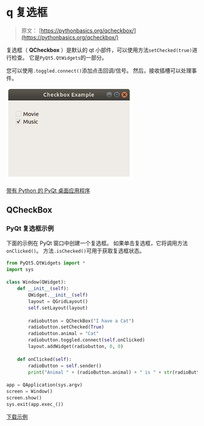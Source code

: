# q 复选框

> 原文： [https://pythonbasics.org/qcheckbox/](https://pythonbasics.org/qcheckbox/)

复选框（ **QCheckbox** ）是默认的 qt 小部件，可以使用方法`setChecked(true)`进行检查。 它是`PyQt5.QtWidgets`的一部分。

您可以使用`.toggled.connect()`添加点击回调/信号。 然后，接收插槽可以处理事件。

![pyqt checkox](img/c05561472bf0335f0774e08359499538.jpg)


[带有 Python 的 PyQt 桌面应用程序](https://gum.co/pysqtsamples)

## QCheckBox

### PyQt 复选框示例

下面的示例在 PyQt 窗口中创建一个复选框。 如果单击复选框，它将调用方法`onClicked()`。 方法`.isChecked()`可用于获取复选框状态。

```py
from PyQt5.QtWidgets import *
import sys

class Window(QWidget):
    def __init__(self):
        QWidget.__init__(self)
        layout = QGridLayout()
        self.setLayout(layout)

        radiobutton = QCheckBox("I have a Cat")
        radiobutton.setChecked(True)
        radiobutton.animal = "Cat"
        radiobutton.toggled.connect(self.onClicked)
        layout.addWidget(radiobutton, 0, 0)

    def onClicked(self):
        radioButton = self.sender()
        print("Animal " + (radioButton.animal) + " is " + str(radioButton.isChecked()))

app = QApplication(sys.argv)
screen = Window()
screen.show()
sys.exit(app.exec_())

```

[下载示例](https://gum.co/pysqtsamples)